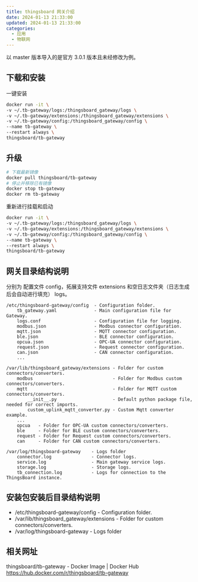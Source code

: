 ```yaml
---
title: thingsboard 网关介绍
date: 2024-01-13 21:33:00
updated: 2024-01-13 21:33:00
categories:
  - 应用
  - 物联网
---
```


以 master 版本导入的是官方 3.0.1 版本且未经修改为例。

## 下载和安装

一键安装

```sh
docker run -it \
-v ~/.tb-gateway/logs:/thingsboard_gateway/logs \
-v ~/.tb-gateway/extensions:/thingsboard_gateway/extensions \
-v ~/.tb-gateway/config:/thingsboard_gateway/config \
--name tb-gateway \
--restart always \
thingsboard/tb-gateway
```

## 升级

```sh
# 下载最新镜像
docker pull thingsboard/tb-gateway
# 停止并移除已有镜像
docker stop tb-gateway
docker rm tb-gateway
```

重新进行挂载和启动

```sh
docker run -it \
-v ~/.tb-gateway/logs:/thingsboard_gateway/logs \
-v ~/.tb-gateway/extensions:/thingsboard_gateway/extensions \
-v ~/.tb-gateway/config:/thingsboard_gateway/config \
--name tb-gateway \
--restart always \
thingsboard/tb-gateway
```

## 网关目录结构说明

分别为 配置文件 config，拓展支持文件 extensions 和空日志文件夹（日志生成后会自动进行填充） logs。

```text
/etc/thingsboard-gateway/config  - Configuration folder.
    tb_gateway.yaml              - Main configuration file for Gateway.
    logs.conf                    - Configuration file for logging.
    modbus.json                  - Modbus connector configuration.
    mqtt.json                    - MQTT connector configuration.
    ble.json                     - BLE connector configuration.
    opcua.json                   - OPC-UA connector configuration.
    request.json                 - Request connector configuration.
    can.json                     - CAN connector configuration. 
    ... 

/var/lib/thingsboard_gateway/extensions - Folder for custom connectors/converters.                      
    modbus                              - Folder for Modbus custom connectors/converters.
    mqtt                                - Folder for MQTT custom connectors/converters.
        __init__.py                     - Default python package file, needed for correct imports.
        custom_uplink_mqtt_converter.py - Custom Mqtt converter example.
    ...
    opcua   - Folder for OPC-UA custom connectors/converters.
    ble     - Folder for BLE custom connectors/converters.
    request - Folder for Request custom connectors/converters.
    can     - Folder for CAN custom connectors/converters.

/var/log/thingsboard-gateway    - Logs folder
    connector.log               - Connector logs.
    service.log                 - Main gateway service logs.
    storage.log                 - Storage logs.
    tb_connection.log           - Logs for connection to the ThingsBoard instance.
```

## 安装包安装后目录结构说明

* /etc/thingsboard-gateway/config  - Configuration folder.
* /var/lib/thingsboard_gateway/extensions - Folder for custom connectors/converters.
* /var/log/thingsboard-gateway    - Logs folder

## 相关网址

thingsboard/tb-gateway - Docker Image | Docker Hub
<https://hub.docker.com/r/thingsboard/tb-gateway>
